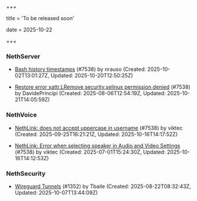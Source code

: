 +++

title = 'To be released soon'

date = 2025-10-22

+++

### NethServer

- [Bash history timestamps](https://github.com/NethServer/dev/issues/7674) (#7538) by nrauso (Created: 2025-10-02T13:01:27Z, Updated: 2025-10-20T12:50:25Z)

- [Restore error xattr.LRemove security.selinux permission denied](https://github.com/NethServer/dev/issues/7598) (#7538) by DavidePrincipi (Created: 2025-08-06T12:54:19Z, Updated: 2025-10-21T14:05:59Z)

### NethVoice

- [NethLink: does not accept uppercase in username](https://github.com/NethServer/dev/issues/7656) (#7538) by viktec (Created: 2025-09-25T16:21:21Z, Updated: 2025-10-16T14:17:52Z)

- [NethLink: Error when selecting speaker in Audio and Video Settings](https://github.com/NethServer/dev/issues/7538) (#7538) by viktec (Created: 2025-07-01T15:24:30Z, Updated: 2025-10-16T14:12:53Z)

### NethSecurity

- [Wireguard Tunnels](https://github.com/NethServer/nethsecurity/issues/1352) (#1352) by Tbaile (Created: 2025-08-22T08:32:43Z, Updated: 2025-10-07T13:44:09Z)

